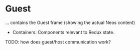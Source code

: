 # Guest

... contains the Guest frame (showing the actual Neos content)

* Containers: Components relevant to Redux state.

TODO: how does guest/host communication work?
